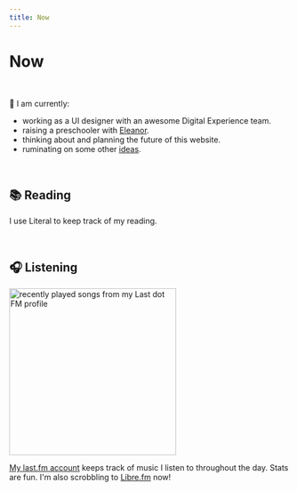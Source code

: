 ```yaml
---
title: Now
---
```


# Now

<script src="https://status.lol/nsmsn.js?time&link&fluent&pretty"></script>

&nbsp;

🍂 I am currently:

- working as a UI designer with an awesome Digital Experience team.
- raising a preschooler with [Eleanor](https://eleanoraldrich.com).
- thinking about and planning the future of this website.
- ruminating on some other [ideas](/ideas.html).

&nbsp;

## 📚 Reading

<div id="literal-widget" handle="nsmsn" status="IS_READING" layout="list"></div>
<script src="https://literal.club/js/widget.js"></script>

I use Literal to keep track of my reading.

&nbsp;

## 🎧 Listening

<a href="https://www.last.fm/user/nsmsn"><img src="https://lastfm-recently-played.vercel.app/api?user=nsmsn&count=10&width=300" height="auto" width="300px" loading="lazy" alt="recently played songs from my Last dot FM profile"/></a>

[My last.fm account](https://www.last.fm/user/nsmsn) keeps track of music I listen to throughout the day. Stats are fun. I'm also scrobbling to [Libre.fm](https://libre.fm/user/nsmsn) now!
